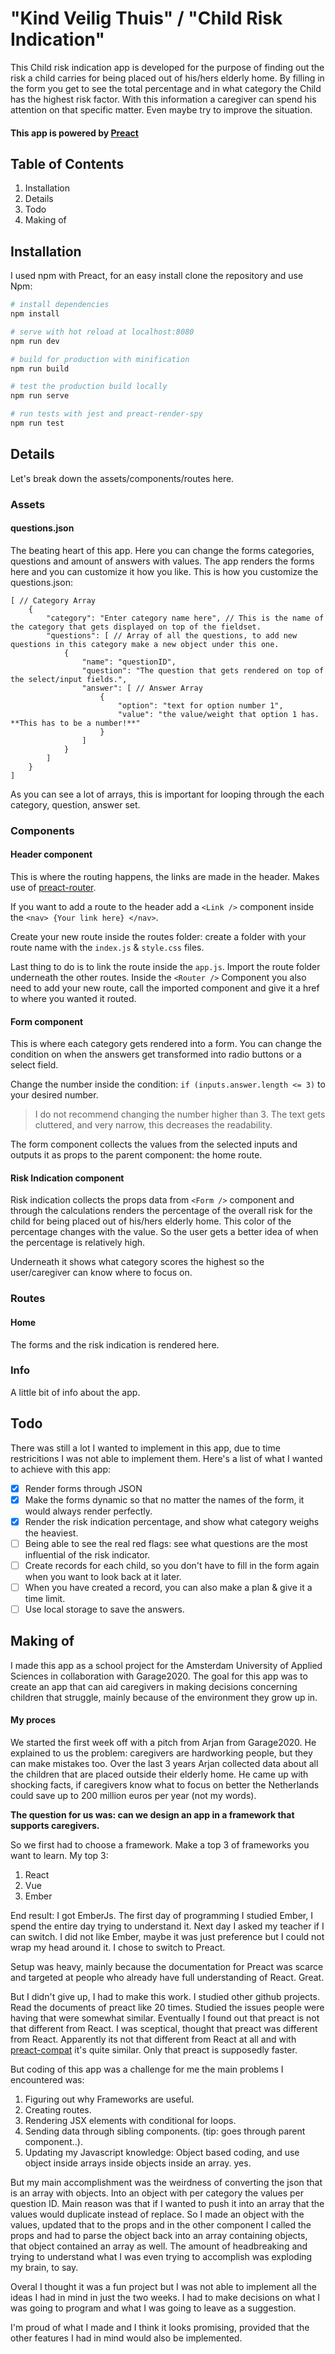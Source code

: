 # "Kind Veilig Thuis" / "Child Risk Indication"

This Child risk indication app is developed for the purpose of finding out the risk a child carries for being placed out of his/hers elderly home. By filling in the form you get to see the total percentage and in what category the Child has the highest risk factor. With this information a caregiver can spend his attention on that specific matter. Even maybe try to improve the situation.

#### This app is powered by [Preact](https://github.com/developit/preact)

## Table of Contents
1. Installation
2. Details
3. Todo
4. Making of

## Installation
I used npm with Preact, for an easy install clone the repository and use Npm:

``` bash
# install dependencies
npm install

# serve with hot reload at localhost:8080
npm run dev

# build for production with minification
npm run build

# test the production build locally
npm run serve

# run tests with jest and preact-render-spy 
npm run test
```

## Details
Let's break down the assets/components/routes here.

### Assets

#### questions.json
The beating heart of this app. Here you can change the forms categories, questions and amount of answers with values. The app renders the forms here and you can customize it how you like. This is how you customize the questions.json:

```
[ // Category Array
    {
        "category": "Enter category name here", // This is the name of the category that gets displayed on top of the fieldset.
        "questions": [ // Array of all the questions, to add new questions in this category make a new object under this one.
            {
                "name": "questionID",
                "question": "The question that gets rendered on top of the select/input fields.",
                "answer": [ // Answer Array
                    {
                        "option": "text for option number 1",
                        "value": "the value/weight that option 1 has. **This has to be a number!**"
                    }
                ]
            }
        ]
    }
]
```

As you can see a lot of arrays, this is important for looping through the each category, question, answer set.

### Components

#### Header component
This is where the routing happens, the links are made in the header. Makes use of [preact-router](https://github.com/developit/preact-router). 

If you want to add a route to the header add a `<Link />` component inside the 
`<nav> {Your link here} </nav>`.

Create your new route inside the routes folder: create a folder with your route name with the `index.js` & `style.css` files.

Last thing to do is to link the route inside the `app.js`. 
Import the route folder underneath the other routes.
Inside the `<Router />` Component you also need to add your new route, call the imported component and give it a href to where you wanted it routed.


#### Form component
This is where each category gets rendered into a form. You can change the condition on when the answers get transformed into radio buttons or a select field. 

Change the number inside the condition: `if (inputs.answer.length <= 3)` to your desired number. 

> I do not recommend changing the number higher than 3. The text gets cluttered, and very narrow, this decreases the readability. 

The form component collects the values from the selected inputs and outputs it as props to the parent component: the home route.

#### Risk Indication component
Risk indication collects the props data from `<Form />` component and through the calculations renders the percentage of the overall risk for the child for being placed out of his/hers elderly home.
This color of the percentage changes with the value. So the user gets a better idea of when the percentage is relatively high.

Underneath it shows what category scores the highest so the user/caregiver can know where to focus on.

### Routes

#### Home
The forms and the risk indication is rendered here.

### Info
A little bit of info about the app.

## Todo
There was still a lot I wanted to implement in this app, due to time restricitions I was not able to implement them. Here's a list of what I wanted to achieve with this app:

- [x] Render forms through JSON
- [x] Make the forms dynamic so that no matter the names of the form, it would always render perfectly.
- [x] Render the risk indication percentage, and show what category weighs the heaviest.
- [ ] Being able to see the real red flags: see what questions are the most influential of the risk indicator.
- [ ] Create records for each child, so you don't have to fill in the form again when you want to look back at it later.
- [ ] When you have created a record, you can also make a plan & give it a time limit.
- [ ] Use local storage to save the answers.

## Making of
I made this app as a school project for the Amsterdam University of Applied Sciences in collaboration with Garage2020. The goal for this app was to create an app that can aid caregivers in making decisions concerning children that struggle, mainly because of the environment they grow up in.

#### My proces

We started the first week off with a pitch from Arjan from Garage2020. He explained to us the problem: caregivers are hardworking people, but they can make mistakes too. Over the last 3 years Arjan collected data about all the children that are placed outside their elderly home. He came up with shocking facts, if caregivers know what to focus on better the Netherlands could save up to 200 million euros per year (not my words). 

**The question for us was: can we design an app in a framework that supports caregivers.**

So we first had to choose a framework. Make a top 3 of frameworks you want to learn. My top 3:

1. React
2. Vue
3. Ember

End result: I got EmberJs.
The first day of programming I studied Ember, I spend the entire day trying to understand it. Next day I asked my teacher if I can switch. I did not like Ember, maybe it was just preference but I could not wrap my head around it. I chose to switch to Preact. 

Setup was heavy, mainly because the documentation for Preact was scarce and targeted at people who already have full understanding of React. Great. 

But I didn't give up, I had to make this work. I studied other github projects. Read the documents of preact like 20 times. Studied the issues people were having that were somewhat similar. Eventually I found out that preact is not that different from React. I was sceptical, thought that preact was different from React. Apparently its not that different from React at all and with [preact-compat](https://github.com/developit/preact-compat) it's quite similar. Only that preact is supposedly faster.

But coding of this app was a challenge for me the main problems I encountered was: 

1. Figuring out why Frameworks are useful.
2. Creating routes.
3. Rendering JSX elements with conditional for loops.
4. Sending data through sibling components. (tip: goes through parent component..).
5. Updating my Javascript knowledge: Object based coding, and use object inside arrays inside objects inside an array. yes.

But my main accomplishment was the weirdness of converting the json that is an array with objects. Into an object with per category the values per question ID. Main reason was that if I wanted to push it into an array that the values would duplicate instead of replace. So I made an object with the values, updated that to the props and in the other component I called the props and had to parse the object back into an array containing objects, that object contained an array as well. The amount of headbreaking and trying to understand what I was even trying to accomplish was exploding my brain, to say.

Overal I thought it was a fun project but I was not able to implement all the ideas I had in mind in just the two weeks. I had to make decisions on what I was going to program and what I was going to leave as a suggestion.

I'm proud of what I made and I think it looks promising, provided that the other features I had in mind would also be implemented.
